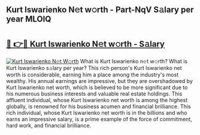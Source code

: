 ## Kurt Iswarienko N𝚎t w𝚘rth - Part-NqV S𝚊lary per year MLOIQ

# <h2><a href="http://gc1vqw.nevu.top/?p=Kurt+Iswarienko">🔗 👉🔴 Kurt Iswarienko N𝚎t w𝚘rth - S𝚊lary</a></h2>

[![Kurt Iswarienko N𝚎t W𝚘rth](https://i.imgur.com/Oavwk0R.jpeg)](http://gc1vqw.nevu.top/?p=Kurt+Iswarienko)
What is Kurt Iswarienko n𝚎t w𝚘rth? What is Kurt Iswarienko s𝚊lary per year?
This rich person's Kurt Iswarienko net worth is considerable, earning him a place among the industry's most wealthy. His annual earnings are impressive, but they are overshadowed by Kurt Iswarienko net worth, which is believed to be more significant due to his numerous business interests and valuable real estate holdings. This affluent individual, whose Kurt Iswarienko net worth is among the highest globally, is renowned for his business acumen and financial brilliance. This rich individual, whose Kurt Iswarienko net worth is in the billions and who earns an impressive salary, is a prime example of the force of commitment, hard work, and financial brilliance.
